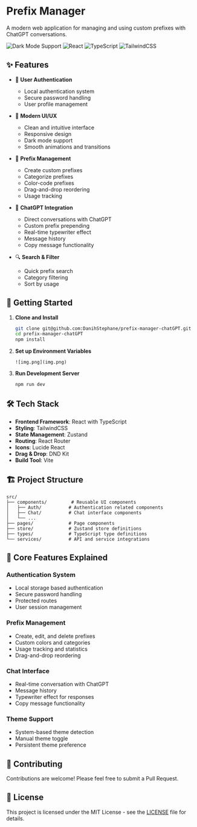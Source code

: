 # Prefix Manager

A modern web application for managing and using custom prefixes with ChatGPT conversations.

![Dark Mode Support](https://img.shields.io/badge/dark%20mode-supported-success)
![React](https://img.shields.io/badge/react-%2320232a.svg?style=flat&logo=react&logoColor=%2361DAFB)
![TypeScript](https://img.shields.io/badge/typescript-%23007ACC.svg?style=flat&logo=typescript&logoColor=white)
![TailwindCSS](https://img.shields.io/badge/tailwindcss-%2338B2AC.svg?style=flat&logo=tailwind-css&logoColor=white)

## ✨ Features

- 🔐 **User Authentication**
    - Local authentication system
    - Secure password handling
    - User profile management

- 🎨 **Modern UI/UX**
    - Clean and intuitive interface
    - Responsive design
    - Dark mode support
    - Smooth animations and transitions

- 📝 **Prefix Management**
    - Create custom prefixes
    - Categorize prefixes
    - Color-code prefixes
    - Drag-and-drop reordering
    - Usage tracking

- 💬 **ChatGPT Integration**
    - Direct conversations with ChatGPT
    - Custom prefix prepending
    - Real-time typewriter effect
    - Message history
    - Copy message functionality

- 🔍 **Search & Filter**
    - Quick prefix search
    - Category filtering
    - Sort by usage

## 🚀 Getting Started

1. **Clone and Install**
   ```bash
   git clone git@github.com:DanihStephane/prefix-manager-chatGPT.git
   cd prefix-manager-chatGPT
   npm install
   ```

2. **Set up Environment Variables**
   ```env
   ![img.png](img.png)
   ```

3. **Run Development Server**
   ```bash
   npm run dev
   ```

## 🛠️ Tech Stack

- **Frontend Framework**: React with TypeScript
- **Styling**: TailwindCSS
- **State Management**: Zustand
- **Routing**: React Router
- **Icons**: Lucide React
- **Drag & Drop**: DND Kit
- **Build Tool**: Vite

## 🏗️ Project Structure

```
src/
├── components/         # Reusable UI components
│   ├── Auth/          # Authentication related components
│   ├── Chat/          # Chat interface components
│   └── ...
├── pages/             # Page components
├── store/             # Zustand store definitions
├── types/             # TypeScript type definitions
└── services/          # API and service integrations
```

## 🎯 Core Features Explained

### Authentication System
- Local storage based authentication
- Secure password handling
- Protected routes
- User session management

### Prefix Management
- Create, edit, and delete prefixes
- Custom colors and categories
- Usage tracking and statistics
- Drag-and-drop reordering

### Chat Interface
- Real-time conversation with ChatGPT
- Message history
- Typewriter effect for responses
- Copy message functionality

### Theme Support
- System-based theme detection
- Manual theme toggle
- Persistent theme preference

## 🤝 Contributing

Contributions are welcome! Please feel free to submit a Pull Request.

## 📄 License

This project is licensed under the MIT License - see the [LICENSE](LICENSE) file for details.
